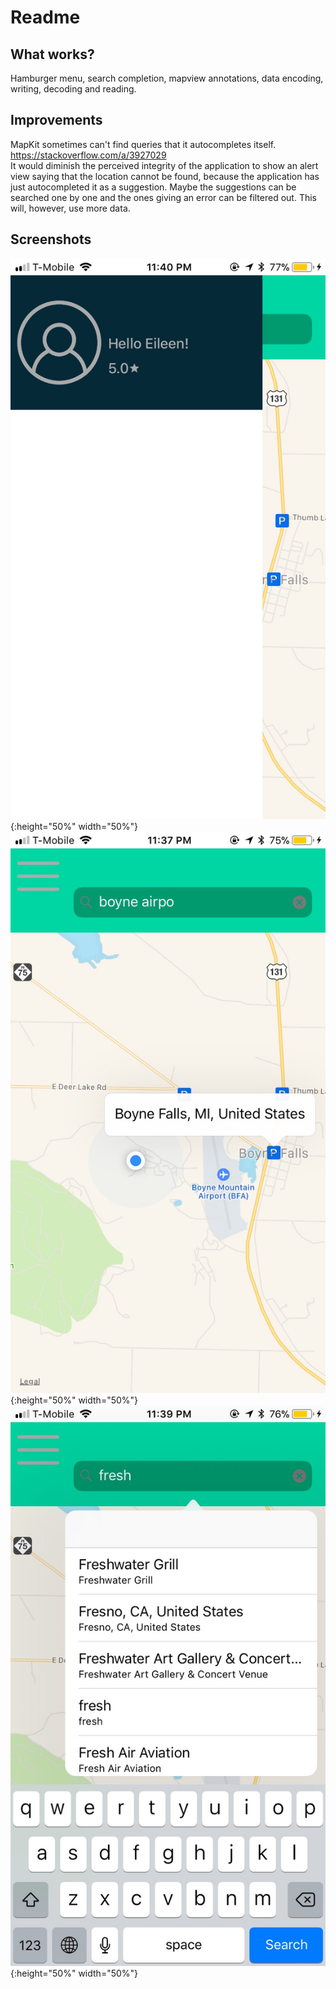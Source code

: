 # Readme
## What works?
Hamburger menu, search completion, mapview annotations, data encoding, writing, decoding and reading.
## Improvements
MapKit sometimes can't find queries that it autocompletes itself.\
https://stackoverflow.com/a/3927029  
It would diminish the perceived integrity of the application to show an alert view saying that the location cannot be found, because the application has just autocompleted it as a suggestion. Maybe the suggestions can be searched one by one and the ones giving an error can be filtered out. This will, however, use more data.
## Screenshots
![alt text](/Screenshots/hamburger_menu.jpg "Hamburger Menu"){:height="50%" width="50%"}
![alt text](/Screenshots/map_view.jpg "Map View"){:height="50%" width="50%"}
![alt text](/Screenshots/search_table.jpg "Search Table"){:height="50%" width="50%"}
